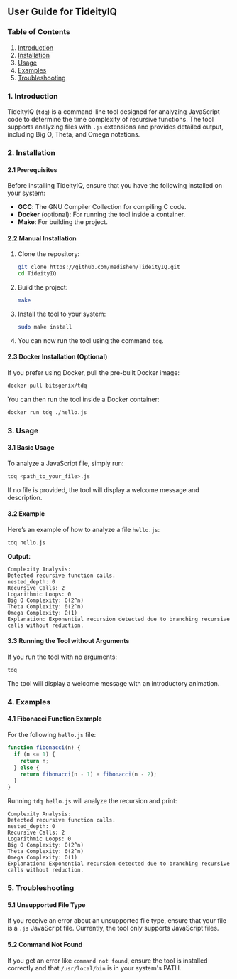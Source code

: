 ## User Guide for TideityIQ

### Table of Contents

1. [Introduction](#introduction)
2. [Installation](#installation)
3. [Usage](#usage)
4. [Examples](#examples)
5. [Troubleshooting](#troubleshooting)

### 1. Introduction

TideityIQ (`tdq`) is a command-line tool designed for analyzing JavaScript code to determine the time complexity of recursive functions. The tool supports analyzing files with `.js` extensions and provides detailed output, including Big O, Theta, and Omega notations.

### 2. Installation

#### 2.1 Prerequisites

Before installing TideityIQ, ensure that you have the following installed on your system:

- **GCC**: The GNU Compiler Collection for compiling C code.
- **Docker** (optional): For running the tool inside a container.
- **Make**: For building the project.

#### 2.2 Manual Installation

1. Clone the repository:

   ```bash
   git clone https://github.com/medishen/TideityIQ.git
   cd TideityIQ
   ```

2. Build the project:

   ```bash
   make
   ```

3. Install the tool to your system:

   ```bash
   sudo make install
   ```

4. You can now run the tool using the command `tdq`.

#### 2.3 Docker Installation (Optional)

If you prefer using Docker, pull the pre-built Docker image:

```bash
docker pull bitsgenix/tdq
```

You can then run the tool inside a Docker container:

```bash
docker run tdq ./hello.js
```

### 3. Usage

#### 3.1 Basic Usage

To analyze a JavaScript file, simply run:

```bash
tdq <path_to_your_file>.js
```

If no file is provided, the tool will display a welcome message and description.

#### 3.2 Example

Here’s an example of how to analyze a file `hello.js`:

```bash
tdq hello.js
```

**Output:**

```text
Complexity Analysis:
Detected recursive function calls.
nested_depth: 0
Recursive Calls: 2
Logarithmic Loops: 0
Big O Complexity: O(2^n)
Theta Complexity: Θ(2^n)
Omega Complexity: Ω(1)
Explanation: Exponential recursion detected due to branching recursive calls without reduction.
```

#### 3.3 Running the Tool without Arguments

If you run the tool with no arguments:

```bash
tdq
```

The tool will display a welcome message with an introductory animation.

### 4. Examples

#### 4.1 Fibonacci Function Example

For the following `hello.js` file:

```javascript
function fibonacci(n) {
  if (n <= 1) {
    return n;
  } else {
    return fibonacci(n - 1) + fibonacci(n - 2);
  }
}
```

Running `tdq hello.js` will analyze the recursion and print:

```text
Complexity Analysis:
Detected recursive function calls.
nested_depth: 0
Recursive Calls: 2
Logarithmic Loops: 0
Big O Complexity: O(2^n)
Theta Complexity: Θ(2^n)
Omega Complexity: Ω(1)
Explanation: Exponential recursion detected due to branching recursive calls without reduction.
```

### 5. Troubleshooting

#### 5.1 Unsupported File Type

If you receive an error about an unsupported file type, ensure that your file is a `.js` JavaScript file. Currently, the tool only supports JavaScript files.

#### 5.2 Command Not Found

If you get an error like `command not found`, ensure the tool is installed correctly and that `/usr/local/bin` is in your system's PATH.

